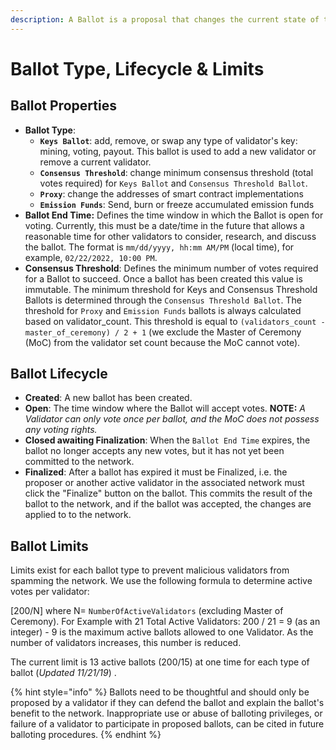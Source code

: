 ```yaml
---
description: A Ballot is a proposal that changes the current state of the network.
---
```


# Ballot Type, Lifecycle & Limits

## Ballot Properties

* **Ballot Type**:
  * **`Keys Ballot`**: add, remove, or swap any type of validator's key: mining, voting, payout. This ballot is used to add a new validator or remove a current validator.
  * **`Consensus Threshold`**: change minimum consensus threshold \(total votes required\) for `Keys Ballot` and `Consensus Threshold Ballot`.
  * **`Proxy`**: change the addresses of smart contract implementations
  * **`Emission Funds`**: Send, burn or freeze accumulated emission funds 
* **Ballot End Time:** Defines the time window in which the Ballot is open for voting. Currently, this must be a date/time in the future that allows a reasonable time for other validators to consider, research, and discuss the ballot.  The format is `mm/dd/yyyy, hh:mm AM/PM` \(local time\), for example, `02/22/2022, 10:00 PM`.   
* **Consensus Threshold**: Defines the minimum number of votes required for a Ballot to succeed.  Once a ballot has been created this value is immutable. The minimum threshold for Keys and Consensus Threshold Ballots is determined through the `Consensus Threshold Ballot`. The threshold for `Proxy` and `Emission Funds` ballots is always calculated based on validator\_count. This threshold is equal to `(validators_count - master_of_ceremony) / 2 + 1` \(we exclude the Master of Ceremony \(MoC\) from the validator set count because the MoC cannot vote\).

## Ballot Lifecycle

* **Created**: A new ballot has been created.
* **Open**: The time window where the Ballot will accept votes.  **NOTE:** _A Validator can only vote once per ballot, and the MoC does not possess any voting rights._
* **Closed awaiting Finalization**: When the `Ballot End Time` expires, the ballot no longer accepts any new votes,  but it has not yet been committed to the network.
* **Finalized**: After a ballot has expired it must be Finalized, i.e. the proposer or another active validator in the associated network must click the "Finalize" button on the ballot.  This commits the result of the ballot to the network, and if the ballot was accepted, the changes are applied to to the network.

## Ballot Limits

Limits exist for each ballot type to prevent malicious validators from spamming the network. We  use the following formula to determine active votes per validator: 

\[200/N\] where N= `NumberOfActiveValidators` \(excluding Master of Ceremony\).  For Example with 21 Total Active Validators:  200 / 21 = 9 \(as an integer\) - 9 is the maximum active ballots allowed to one Validator.  As the number of validators increases, this number is reduced.

 The current limit is 13 active ballots \(200/15\) at one time for each type of ballot \(_Updated 11/21/19_\) .

{% hint style="info" %}
Ballots need to be thoughtful and should only be proposed by a validator if they can defend the ballot and explain the ballot's benefit to the network. Inappropriate use or abuse of balloting privileges, or failure of a validator to participate in proposed ballots, can be cited in future balloting procedures.
{% endhint %}

